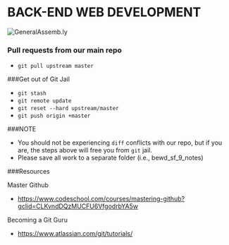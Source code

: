 BACK-END WEB DEVELOPMENT
============================

![GeneralAssemb.ly](https://github.com/generalassembly/ga-ruby-on-rails-for-devs/raw/master/images/ga.png "GeneralAssemb.ly")


### Pull requests from our main repo

- `git pull upstream master `

###Get out of Git Jail

 -  `git stash`
 -  `git remote update`
 -  `git reset --hard upstream/master`
 -  `git push origin +master`

###NOTE

- You should not be experiencing `diff` conflicts with our repo, but if you are, the steps above will free you from `git` jail.
- Please save all work to a separate folder (i.e., bewd_sf_9_notes)

###Resources

Master Github
- https://www.codeschool.com/courses/mastering-github?gclid=CLKvndDQzMUCFU6VfgodrbYA5w

Becoming a Git Guru
- https://www.atlassian.com/git/tutorials/
